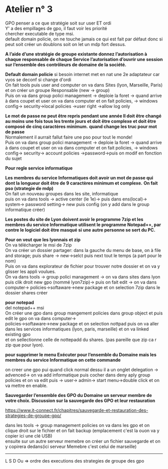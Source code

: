 # Atelier n° 3

GPO penser a ce que stratégie soit sur user ET ordi </br>
Y' a des empillages de gpo, il faut voir les priorité </br>
chercher executable de type msi. </br>
default domain policie, on ne touche jamais ce qui est fait par défaut donc si peut soit créer un doublons soit on let un mdp fort dessus. </br>

**A l’aide d’une stratégie de groupe existante donnez l’autorisation à chaque responsable de chaque Service l’autorisation d’ouvrir une session sur l’ensemble des contrôleurs de domaine de la société.**

**Default domain policie**
si besoin internet met en nat une 2e adaptateur car vyos se deconf si change d'ordi </br>
On fait tools puis user and computer on va dans Sites (lyon, Marseille, Paris) et on créer un groupe Responsable (new -> group) </br>
Puis on va dans group polici management -> deploie la foret -> quand arrive à dans coupet et user on va dans computer et on fait policies, -> windows config-> security->local policies ->user right ->allow log only


**Le mot de passe ne peut être repris pendant une année
Il doit être changé au moins une fois tous les trente jours et doit être complexe et doit être composé de cinq caractères minimum.**
**quand change les truc pour mot de passe**</br>
Normalement il aurrait fallut faire une pso pour tout le monde! </br>
Puis on va dans group polici management -> deploie la foret -> quand arrive à dans coupet et user on va dans computer et on fait policies, -> windows config-> security-> 
account policies ->password->puis on modif en fonction du sujet

**Pour regle service informatique**

**Les membres du service Informatiques doit avoir un mot de passe qui dont la longueur doit être de 9 caractères minimum et complexe.**
**On fait pso (strategie de mdp)**</br>
On fait un nouveau groupes dans les site, informatique </br>
puis on va dans tools -> active center (le 1e)-> puis dans ens(local)-> system-> password setting-> new puis config (on y add dans le group informatique créer) </br>

**Les postes du site de Lyon doivent avoir le programme 7zip et les membres du service Informatique utilisent le programme Notepad++, par contre le logiciel doit être masqué si une autre personne se sert du PC.**

**Pour on veut que les lyonnais et zip** </br>
On va télécharger le msi de 7zip </br>
On va créer un dossier partager: dans la gauche du menu de base, on à file and storage; puis share -> new->selct puis next tout le temps (a part pour le nom) </br>
Puis on va dans explorateur de fichier pour trouver notre dossier et on va y glisser les appli voulues. </br>
On va dans tools -> group polici management -> on va dans sites dans lyon puis clik droit new gpo (nommé lyon7zip)-> puis on fait edit -> on va dans computer-> 
policies->softaware->new package et on selection 7zip dans le dossier shares créer

**pour notepad**</br>
del notepad++ msi</br>
On créer une gpo dans group mangement policies dans group object et puis edit le gpo on va dans computer-> </br>
policies->softaware->new package et on selection nottpad puis on va aller dans les services informatiques (lyon, paris, marseille) et on va linked existing gpo </br>
et on sellectionne celle de nottepadd du shares. (pas pareille que zip ca r zip que pour lyon). </br>

**pour supprimer le menu Exécuter pour l’ensemble du Domaine mais les membres du service Informatique on cette commande**

on creer une gpo pui quand click normal dessu il a un onglet delegation -> advenced-> on va add informatique puis cocher dans deny aply group policies et on va edit 
puis -> user-> admin-> start menu->double click et on va mettre en enable.</br>

**Sauvegarder l’ensemble des GPO du Domaine un serveur membre de votre choix. Discussion sur la sauvegarde des GPO et leur restauration**</br>

https://www.it-connect.fr/chapitres/sauvegarde-et-restauration-des-strategies-de-groupe-gpo/ 

dans les tools -> group management policies on va dans les gpo et on clique droit sur le fichier et on fait backup (emplacement c'est la ouon va y copier ici une clé USB)</br>
ensuite sur un autre serveur memebre on créer un fichier sauvegarde et on y copirera dedans(ici serveur Memebre c'est celui de marseille) 


--------------------------------

L S D Ou   => ordre des executions des strategies de groupe des gpo


